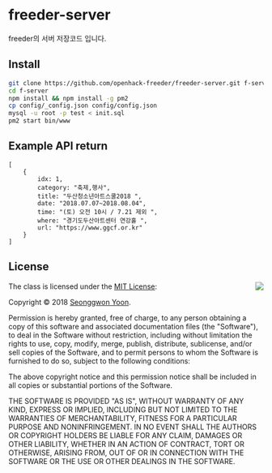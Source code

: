 # freeder-server

freeder의 서버 저장코드 입니다.

## Install
```bash
git clone https://github.com/openhack-freeder/freeder-server.git f-server
cd f-server
npm install && npm install -g pm2
cp config/_config.json config/config.json
mysql -u root -p test < init.sql
pm2 start bin/www
```

## Example API return
```text
[
	{
		idx: 1,
		category: "축제,행사",
		title: "두산청소년아트스쿨2018 ",
		date: "2018.07.07~2018.08.04",
		time: "(토) 오전 10시 / 7.21 제외 ",
		where: "경기도두산아트센터 연강홀 ",
		url: "https://www.ggcf.or.kr"
	}
]
```

## License

<img align="right" src="http://opensource.org/trademarks/opensource/OSI-Approved-License-100x137.png">

The class is licensed under the [MIT License](http://opensource.org/licenses/MIT):

Copyright &copy; 2018 [Seonggwon Yoon](http://www.github.com/gwons).

Permission is hereby granted, free of charge, to any person obtaining a copy of this software and associated documentation files (the "Software"), to deal in the Software without restriction, including without limitation the rights to use, copy, modify, merge, publish, distribute, sublicense, and/or sell copies of the Software, and to permit persons to whom the Software is furnished to do so, subject to the following conditions:

The above copyright notice and this permission notice shall be included in all copies or substantial portions of the Software.

THE SOFTWARE IS PROVIDED "AS IS", WITHOUT WARRANTY OF ANY KIND, EXPRESS OR IMPLIED, INCLUDING BUT NOT LIMITED TO THE WARRANTIES OF MERCHANTABILITY, FITNESS FOR A PARTICULAR PURPOSE AND NONINFRINGEMENT. IN NO EVENT SHALL THE AUTHORS OR COPYRIGHT HOLDERS BE LIABLE FOR ANY CLAIM, DAMAGES OR OTHER LIABILITY, WHETHER IN AN ACTION OF CONTRACT, TORT OR OTHERWISE, ARISING FROM, OUT OF OR IN CONNECTION WITH THE SOFTWARE OR THE USE OR OTHER DEALINGS IN THE SOFTWARE.

